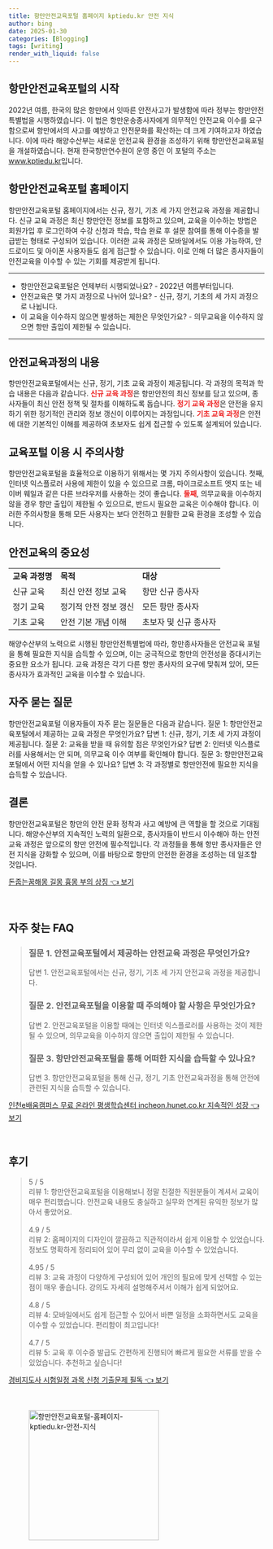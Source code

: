 ```yaml
---
title: 항만안전교육포털 홈페이지 kptiedu.kr 안전 지식
author: bing
date: 2025-01-30
categories: [Blogging]
tags: [writing]
render_with_liquid: false
---
```



<h2 id='항만안전교육포털의 시작'>항만안전교육포털의 시작</h2>

<p>2022년 여름, 한국의 많은 항만에서 잇따른 안전사고가 발생함에 따라 정부는 항만안전특별법을 시행하였습니다. 이 법은 항만운송종사자에게 의무적인 안전교육 이수를 요구함으로써 항만에서의 사고를 예방하고 안전문화를 확산하는 데 크게 기여하고자 하였습니다. 이에 따라 해양수산부는 새로운 안전교육 환경을 조성하기 위해 항만안전교육포털을 개설하였습니다. 현재 한국항만연수원이 운영 중인 이 포털의 주소는 <a href="https://www.kptiedu.kr">www.kptiedu.kr</a>입니다.</p>

<h2 id='항만안전교육포털 홈페이지'>항만안전교육포털 홈페이지</h2>

<p>항만안전교육포털 홈페이지에서는 신규, 정기, 기초 세 가지 안전교육 과정을 제공합니다. 신규 교육 과정은 최신 항만안전 정보를 포함하고 있으며, 교육을 이수하는 방법은 회원가입 후 로그인하여 수강 신청과 학습, 학습 완료 후 설문 참여를 통해 이수증을 발급받는 형태로 구성되어 있습니다. 이러한 교육 과정은 모바일에서도 이용 가능하여, 안드로이드 및 아이폰 사용자들도 쉽게 접근할 수 있습니다. 이로 인해 더 많은 종사자들이 안전교육을 이수할 수 있는 기회를 제공받게 됩니다.</p>

<hr />

<ul>
    <li>항만안전교육포털은 언제부터 시행되었나요? - 2022년 여름부터입니다.</li>
    <li>안전교육은 몇 가지 과정으로 나뉘어 있나요? - 신규, 정기, 기초의 세 가지 과정으로 나뉩니다.</li>
    <li>이 교육을 이수하지 않으면 발생하는 제한은 무엇인가요? - 의무교육을 이수하지 않으면 항만 출입이 제한될 수 있습니다.</li>
</ul>

<hr />

<h2 id='안전교육과정의 내용'>안전교육과정의 내용</h2>

<p>항만안전교육포털에서는 신규, 정기, 기초 교육 과정이 제공됩니다. 각 과정의 목적과 학습 내용은 다음과 같습니다. <b><span style="color: #ee2323;">신규 교육 과정</span></b>은 항만안전의 최신 정보를 담고 있으며, 종사자들이 최신 안전 정책 및 절차를 이해하도록 돕습니다. <b><span style="color: #ee2323;">정기 교육 과정</span></b>은 안전을 유지하기 위한 정기적인 관리와 정보 갱신이 이루어지는 과정입니다. <b><span style="color: #ee2323;">기초 교육 과정</span></b>은 안전에 대한 기본적인 이해를 제공하여 초보자도 쉽게 접근할 수 있도록 설계되어 있습니다.</p>

<h2 id='교육포털 이용 시 주의사항'>교육포털 이용 시 주의사항</h2>

<p>항만안전교육포털을 효율적으로 이용하기 위해서는 몇 가지 주의사항이 있습니다. 첫째, 인터넷 익스플로러 사용에 제한이 있을 수 있으므로 크롬, 마이크로소프트 엣지 또는 네이버 웨일과 같은 다른 브라우저를 사용하는 것이 좋습니다. <b><span style="color: #ee2323;">둘째</span></b>, 의무교육을 이수하지 않을 경우 항만 출입이 제한될 수 있으므로, 반드시 필요한 교육은 이수해야 합니다. 이러한 주의사항을 통해 모든 사용자는 보다 안전하고 원활한 교육 환경을 조성할 수 있습니다.</p>

<h2 id='안전교육의 중요성'>안전교육의 중요성</h2>

<table>
    <tr>
        <td><b>교육 과정명</b></td>
        <td><b>목적</b></td>
        <td><b>대상</b></td>
    </tr>
    <tr>
        <td>신규 교육</td>
        <td>최신 안전 정보 교육</td>
        <td>항만 신규 종사자</td>
    </tr>
    <tr>
        <td>정기 교육</td>
        <td>정기적 안전 정보 갱신</td>
        <td>모든 항만 종사자</td>
    </tr>
    <tr>
        <td>기초 교육</td>
        <td>안전 기본 개념 이해</td>
        <td>초보자 및 신규 종사자</td>
    </tr>
</table>

<p>해양수산부의 노력으로 시행된 항만안전특별법에 따라, 항만종사자들은 안전교육 포털을 통해 필요한 지식을 습득할 수 있으며, 이는 궁극적으로 항만의 안전성을 증대시키는 중요한 요소가 됩니다. 교육 과정은 각기 다른 항만 종사자의 요구에 맞춰져 있어, 모든 종사자가 효과적인 교육을 이수할 수 있습니다.</p>

<h2 id='자주 묻는 질문'>자주 묻는 질문</h2>

<p>항만안전교육포털 이용자들이 자주 묻는 질문들은 다음과 같습니다. 질문 1: 항만안전교육포털에서 제공하는 교육 과정은 무엇인가요? 답변 1: 신규, 정기, 기초 세 가지 과정이 제공됩니다. 질문 2: 교육을 받을 때 유의할 점은 무엇인가요? 답변 2: 인터넷 익스플로러를 사용해서는 안 되며, 의무교육 이수 여부를 확인해야 합니다. 질문 3: 항만안전교육포털에서 어떤 지식을 얻을 수 있나요? 답변 3: 각 과정별로 항만안전에 필요한 지식을 습득할 수 있습니다.</p>

<h2 id='결론'>결론</h2>

<p>항만안전교육포털은 항만의 안전 문화 정착과 사고 예방에 큰 역할을 할 것으로 기대됩니다. 해양수산부의 지속적인 노력의 일환으로, 종사자들이 반드시 이수해야 하는 안전교육 과정은 앞으로의 항만 안전에 필수적입니다. 각 과정들을 통해 항만 종사자들은 안전 지식을 강화할 수 있으며, 이를 바탕으로 항만의 안전한 환경을 조성하는 데 일조할 것입니다.</p>


<p><a class="click-button" title="돈줍는꿈해몽 길몽 흉몽 부의 상징" href="https://adkhouse.github.io/posts/%EB%8F%88%EC%A4%8D%EB%8A%94%EA%BF%88%ED%95%B4%EB%AA%BD-%EA%B8%B8%EB%AA%BD-%ED%9D%89%EB%AA%BD-%EB%B6%80%EC%9D%98-%EC%83%81%EC%A7%95/" rel="dofollow">돈줍는꿈해몽 길몽 흉몽 부의 상징 👈 보기</a></p><br>
<h2 id='자주_찾는_FAQ'>자주 찾는 FAQ</h2>
<div itemscope="" itemtype="https://schema.org/FAQPage"> 
<blockquote> 
<div itemscope="" itemprop="mainEntity" itemtype="https://schema.org/Question"> 
<h3 itemprop="name">질문 1. 안전교육포털에서 제공하는 안전교육 과정은 무엇인가요?</h3> 
<div itemscope="" itemprop="acceptedAnswer" itemtype="https://schema.org/Answer"> 
<span itemprop="text"> 
<p>답변 1. 안전교육포털에서는 신규, 정기, 기초 세 가지 안전교육 과정을 제공합니다.</p> 
</span> 
</div> 
</div> 
<div itemscope="" itemprop="mainEntity" itemtype="https://schema.org/Question"> 
<h3 itemprop="name">질문 2. 안전교육포털을 이용할 때 주의해야 할 사항은 무엇인가요?</h3> 
<div itemscope="" itemprop="acceptedAnswer" itemtype="https://schema.org/Answer"> 
<span itemprop="text"> 
<p>답변 2. 안전교육포털을 이용할 때에는 인터넷 익스플로러를 사용하는 것이 제한될 수 있으며, 의무교육을 이수하지 않으면 출입이 제한될 수 있습니다.</p> 
</span> 
</div> 
</div> 
<div itemscope="" itemprop="mainEntity" itemtype="https://schema.org/Question"> 
<h3 itemprop="name">질문 3. 항만안전교육포털을 통해 어떠한 지식을 습득할 수 있나요?</h3> 
<div itemscope="" itemprop="acceptedAnswer" itemtype="https://schema.org/Answer"> 
<span itemprop="text"> 
<p>답변 3. 항만안전교육포털을 통해 신규, 정기, 기초 안전교육과정을 통해 안전에 관련된 지식을 습득할 수 있습니다.</p> 
</span> 
</div> 
</div> 
</blockquote> 
</div>
<p><a class="click-button" title="인천e배움캠퍼스 무료 온라인 평생학습센터 incheon.hunet.co.kr 지속적인 성장" href="https://adkhouse.github.io/posts/%EC%9D%B8%EC%B2%9Ce%EB%B0%B0%EC%9B%80%EC%BA%A0%ED%8D%BC%EC%8A%A4-%EB%AC%B4%EB%A3%8C-%EC%98%A8%EB%9D%BC%EC%9D%B8-%ED%8F%89%EC%83%9D%ED%95%99%EC%8A%B5%EC%84%BC%ED%84%B0-incheon.hunet.co.kr-%EC%A7%80%EC%86%8D%EC%A0%81%EC%9D%B8-%EC%84%B1%EC%9E%A5/" rel="dofollow">인천e배움캠퍼스 무료 온라인 평생학습센터 incheon.hunet.co.kr 지속적인 성장 👈 보기</a></p><br>
<h2 id='후기'>후기</h2>
<div itemscope itemtype="https://schema.org/Product">
  <blockquote>
  <div itemprop="review" itemscope itemtype="https://schema.org/Review">
      <div itemprop="reviewRating" itemscope itemtype="https://schema.org/Rating"> <span itemprop="ratingValue">5</span> / <span itemprop="bestRating">5</span> </div>
      <span itemprop="reviewBody">리뷰 1: 항만안전교육포털을 이용해보니 정말 친절한 직원분들이 계셔서 교육이 매우 편리했습니다. 안전교육 내용도 충실하고 실무와 연계된 유익한 정보가 많아서 좋았어요.</span>
  </div>
  <br>
  <div itemprop="review" itemscope itemtype="https://schema.org/Review">
      <div itemprop="reviewRating" itemscope itemtype="https://schema.org/Rating"> <span itemprop="ratingValue">4.9</span> / <span itemprop="bestRating">5</span> </div>
      <span itemprop="reviewBody">리뷰 2: 홈페이지의 디자인이 깔끔하고 직관적이라서 쉽게 이용할 수 있었습니다. 정보도 명확하게 정리되어 있어 무리 없이 교육을 이수할 수 있었습니다.</span>
  </div>
  <br>
  <div itemprop="review" itemscope itemtype="https://schema.org/Review">
      <div itemprop="reviewRating" itemscope itemtype="https://schema.org/Rating"> <span itemprop="ratingValue">4.95</span> / <span itemprop="bestRating">5</span> </div>
      <span itemprop="reviewBody">리뷰 3: 교육 과정이 다양하게 구성되어 있어 개인의 필요에 맞게 선택할 수 있는 점이 매우 좋습니다. 강의도 자세히 설명해주셔서 이해가 쉽게 되었어요.</span>
  </div>
  <br>
  <div itemprop="review" itemscope itemtype="https://schema.org/Review">
      <div itemprop="reviewRating" itemscope itemtype="https://schema.org/Rating"> <span itemprop="ratingValue">4.8</span> / <span itemprop="bestRating">5</span> </div>
      <span itemprop="reviewBody">리뷰 4: 모바일에서도 쉽게 접근할 수 있어서 바쁜 일정을 소화하면서도 교육을 이수할 수 있었습니다. 편리함이 최고입니다!</span>
  </div>
  <br>
  <div itemprop="review" itemscope itemtype="https://schema.org/Review">
      <div itemprop="reviewRating" itemscope itemtype="https://schema.org/Rating"> <span itemprop="ratingValue">4.7</span> / <span itemprop="bestRating">5</span> </div>
      <span itemprop="reviewBody">리뷰 5: 교육 후 이수증 발급도 간편하게 진행되어 빠르게 필요한 서류를 받을 수 있었습니다. 추천하고 싶습니다!</span>
  </div>
  </blockquote>
</div>
<p><a class="click-button" title="경비지도사 시험일정 과목 신청 기출문제 필독" href="https://adkhouse.github.io/posts/%EA%B2%BD%EB%B9%84%EC%A7%80%EB%8F%84%EC%82%AC-%EC%8B%9C%ED%97%98%EC%9D%BC%EC%A0%95-%EA%B3%BC%EB%AA%A9-%EC%8B%A0%EC%B2%AD-%EA%B8%B0%EC%B6%9C%EB%AC%B8%EC%A0%9C-%ED%95%84%EB%8F%85/" rel="dofollow">경비지도사 시험일정 과목 신청 기출문제 필독 👈 보기</a></p><br>
<figure class="image"><img src="https://adkhouse.github.io/assets/img/thumbnail/항만안전교육포털-홈페이지-kptiedu.kr-안전-지식.webp" alt="항만안전교육포털-홈페이지-kptiedu.kr-안전-지식" width="256" height="256"></figure>